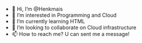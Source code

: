 - 👋 Hi, I’m @Henkmais
- 👀 I’m interested in Programming and Cloud
- 🌱 I’m currently learning HTML
- 💞️ I’m looking to collaborate on Cloud infrastructure 
- 📫 How to reach me? U can sent me a message!
